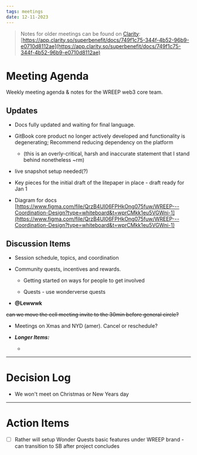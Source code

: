 ```yaml
---
tags: meetings
date: 12-11-2023
---
```


> Notes for older meetings can be found on [Clarity](https://app.clarity.so/superbenefit/docs/749f1c75-344f-4b52-96b9-e0710d8112ae):
> [https://app.clarity.so/superbenefit/docs/749f1c75-344f-4b52-96b9-e0710d8112ae](https://app.clarity.so/superbenefit/docs/749f1c75-344f-4b52-96b9-e0710d8112ae)

# Meeting Agenda

Weekly meeting agenda & notes for the WREEP web3 core team.

## Updates

- Docs fully updated and waiting for final language.

- GitBook core product no longer actively developed and functionality is degenerating; Recommend reducing dependency on the platform

  - (this is an overly-critical, harsh and inaccurate statement that I stand behind nonetheless \~rm)

- live snapshot setup needed(?)

- Key pieces for the initial draft of the litepaper in place - draft ready for Jan 1 

- Diagram for docs [https://www.figma.com/file/QrzB4UI06FPHkOng075fuw/WREEP---Coordination-Design?type=whiteboard&t=wprCMkk1eu5VGWni-1](https://www.figma.com/file/QrzB4UI06FPHkOng075fuw/WREEP---Coordination-Design?type=whiteboard&t=wprCMkk1eu5VGWni-1)

## Discussion Items

- Session schedule, topics, and coordination 

- Community quests, incentives and rewards.

  - Getting started on ways for people to get involved

  - Quests - use wonderverse quests

- **@Lewwwk**

 ~~can we move the cell meeting invite to the 30min before general circle?~~

- Meetings on Xmas and NYD (amer). Cancel or reschedule?

- **_Longer Items:_**

  -  

---

# Decision Log

- We won't meet on Christmas or New Years day

---

# Action Items

- [ ] Rather will setup Wonder Quests basic features under WREEP brand - can transition to SB after project concludes